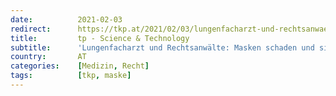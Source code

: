 ```yaml
---
date:          2021-02-03
redirect:      https://tkp.at/2021/02/03/lungenfacharzt-und-rechtsanwaelte-masken-schaden-und-sind-gesetzwidrig/
title:         tp - Science & Technology
subtitle:      'Lungenfacharzt und Rechtsanwälte: Masken schaden und sind gesetzwidrig'
country:       AT
categories:    [Medizin, Recht]
tags:          [tkp, maske]
---
```

